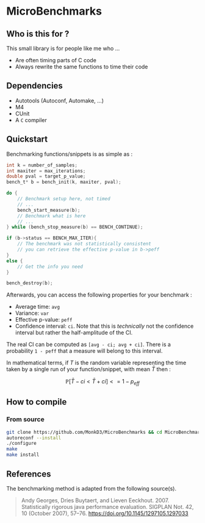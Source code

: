 # MicroBenchmarks

## Who is this for ?

This small library is for people like me who ...

- Are often timing parts of C code
- Always rewrite the same functions to time their code

## Dependencies 

- Autotools (Autoconf, Automake, ...)
- M4
- CUnit
- A `C` compiler

## Quickstart

Benchmarking functions/snippets is as simple as :

```c 
int k = number_of_samples;
int maxiter = max_iterations;
double pval = target_p_value;
bench_t* b = bench_init(k, maxiter, pval);

do {
    // Benchmark setup here, not timed 
    // ...
    bench_start_measure(b);
    // Benchmark what is here
    // ...
} while (bench_stop_measure(b) == BENCH_CONTINUE);

if (b->status == BENCH_MAX_ITER){
    // The benchmark was not statistically consistent
    // you can retrieve the effective p-value in b->peff
}
else {
    // Get the info you need
}

bench_destroy(b);
```

Afterwards, you can access the following properties for your benchmark :

- Average time: `avg`
- Variance: `var`
- Effective p-value: `peff`
- Confidence interval: `ci`. Note that this is *technically* not the confidence interval but rather the half-amplitude of the CI.

The real CI can be computed as `[avg - ci; avg + ci]`. There is a probability `1 - peff` that a measure will belong to this interval. 

In mathematical terms, if $T$ is the random variable representing the time taken by a single run of your function/snippet, with mean $\bar{T}$ then :

$$ \mathbb{P}[\bar{T} - ci < \bar{T} + ci] <= 1 - p_{eff} $$

## How to compile

### From source 

```bash 
git clone https://github.com/MonkD3/MicroBenchmarks && cd MicroBenchmarks
autoreconf --install
./configure
make
make install
```

## References 

The benchmarking method is adapted from the following source(s).

> Andy Georges, Dries Buytaert, and Lieven Eeckhout. 2007. Statistically rigorous java performance evaluation. SIGPLAN Not. 42, 10 (October 2007), 57–76. https://doi.org/10.1145/1297105.1297033
